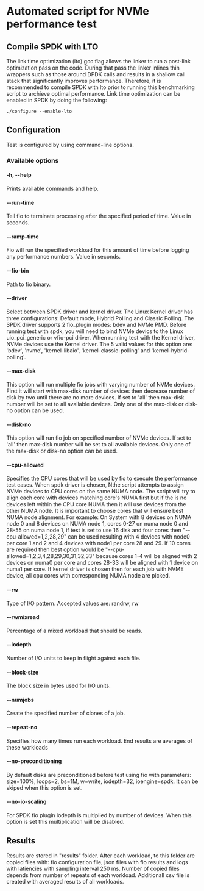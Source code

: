 # Automated script for NVMe performance test

## Compile SPDK with LTO
The link time optimization (lto) gcc flag allows the linker to run a post-link optimization pass on the code. During that pass the linker inlines thin wrappers such as those around DPDK calls and results in a shallow call stack that significantly improves performance. Therefore, it is recommended to compile SPDK with lto prior to running this benchmarking script to archieve optimal performance.
Link time optimization can be enabled in SPDK by doing the following:

~~~{.sh}
./configure --enable-lto
~~~

## Configuration
Test is configured by using command-line options.

### Available options

#### -h, --help
Prints available commands and help.

#### --run-time
Tell fio to terminate processing after the specified period of time. Value in seconds.

#### --ramp-time
Fio will run the specified workload for this amount of time before logging any performance numbers.
Value in seconds.

#### --fio-bin
Path to fio binary.

#### --driver
Select between SPDK driver and kernel driver. The Linux Kernel driver has three configurations:
Default mode, Hybrid Polling and Classic Polling. The SPDK driver supports 2 fio_plugin modes: bdev and NVMe PMD. Before running test with spdk, you will need to bind NVMe devics to the Linux uio_pci_generic or vfio-pci driver.  When running test with the Kernel driver, NVMe devices use the Kernel driver. The 5 valid values for this option are:
'bdev', 'nvme', 'kernel-libaio', 'kernel-classic-polling' and 'kernel-hybrid-polling'.

#### --max-disk
This option will run multiple fio jobs with varying number of NVMe devices. First it will start with
max-disk number of devices then decrease number of disk by two until there are no more devices.
If set to 'all' then max-disk number will be set to all available devices.
Only one of the max-disk or disk-no option can be used.

#### --disk-no
This option will run fio job on specified number of NVMe devices. If set to 'all' then max-disk number
will be set to all available devices. Only one of the max-disk or disk-no option can be used.

#### --cpu-allowed
Specifies the CPU cores that will be used by fio to execute the performance test cases. When spdk driver is chosen, Nthe script attempts to assign NVMe devices to CPU cores on the same NUMA node. The script will try to align each core with devices matching
core's NUMA first but if the is no devices left within the CPU core NUMA then it will use devices from the other
NUMA node. It is important to choose cores that will ensure best NUMA node alignment. For example:
On System with 8 devices on NUMA node 0 and 8 devices on NUMA node 1, cores 0-27 on numa node 0 and 28-55
on numa node 1, if test is set to use 16 disk and four cores then "--cpu-allowed=1,2,28,29" can be used
resulting with 4 devices with node0 per core 1 and 2 and 4 devices with node1 per core 28 and 29. If 10 cores
are required then best option would be "--cpu-allowed=1,2,3,4,28,29,30,31,32,33" because cores 1-4 will be
aligned with 2 devices on numa0 per core and cores 28-33 will be aligned with 1 device on numa1 per core.
If kernel driver is chosen then for each job with NVME device, all cpu cores with corresponding NUMA node are picked.

#### --rw
Type of I/O pattern.  Accepted values are: randrw, rw

#### --rwmixread
Percentage of a mixed workload that should be reads.

#### --iodepth
Number of I/O units to keep in flight against each file.

#### --block-size
The block size in bytes used for I/O units.

#### --numjobs
Create the specified number of clones of a job.

#### --repeat-no
Specifies how many times run each workload. End results are averages of these workloads

#### --no-preconditioning
By default disks are preconditioned before test using fio with parameters: size=100%, loops=2, bs=1M, w=write,
iodepth=32, ioengine=spdk. It can be skiped when this option is set.

#### --no-io-scaling
For SPDK fio plugin iodepth is multiplied by number of devices. When this option is set this multiplication will be disabled.

## Results
Results are stored in "results" folder. After each workload, to this folder are copied files with:
fio configuration file, json files with fio results and logs with latiencies with sampling interval 250 ms.
Number of copied files depends from number of repeats of each workload. Additionall csv file is created with averaged
results of all workloads.

